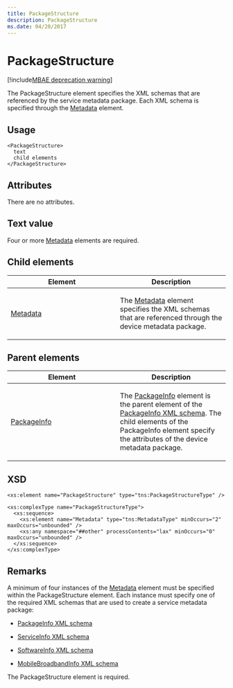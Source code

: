 ```yaml
---
title: PackageStructure
description: PackageStructure
ms.date: 04/20/2017
---
```


# PackageStructure

[!include[MBAE deprecation warning](../includes/mbae-deprecation-warning.md)]

The PackageStructure element specifies the XML schemas that are referenced by the service metadata package. Each XML schema is specified through the [Metadata](metadata-service-schema.md) element.

## <span id="Usage"></span><span id="usage"></span><span id="USAGE"></span>Usage


``` syntax
<PackageStructure>
  text
  child elements
</PackageStructure>
```

## <span id="Attributes"></span><span id="attributes"></span><span id="ATTRIBUTES"></span>Attributes


There are no attributes.

## <span id="Text_value"></span><span id="text_value"></span><span id="TEXT_VALUE"></span>Text value


Four or more [Metadata](metadata-service-schema.md) elements are required.

## <span id="Child_elements"></span><span id="child_elements"></span><span id="CHILD_ELEMENTS"></span>Child elements


<table>
<colgroup>
<col width="50%" />
<col width="50%" />
</colgroup>
<thead>
<tr class="header">
<th>Element</th>
<th>Description</th>
</tr>
</thead>
<tbody>
<tr class="odd">
<td><p><a href="metadata-service-schema.md" data-raw-source="[Metadata](metadata-service-schema.md)">Metadata</a></p></td>
<td><p>The <a href="metadata-service-schema.md" data-raw-source="[Metadata](metadata-service-schema.md)">Metadata</a> element specifies the XML schemas that are referenced through the device metadata package.</p></td>
</tr>
</tbody>
</table>

 

## <span id="Parent_elements"></span><span id="parent_elements"></span><span id="PARENT_ELEMENTS"></span>Parent elements


<table>
<colgroup>
<col width="50%" />
<col width="50%" />
</colgroup>
<thead>
<tr class="header">
<th>Element</th>
<th>Description</th>
</tr>
</thead>
<tbody>
<tr class="odd">
<td><p><a href="packageinfo.md" data-raw-source="[PackageInfo](packageinfo.md)">PackageInfo</a></p></td>
<td><p>The <a href="packageinfo.md" data-raw-source="[PackageInfo](packageinfo.md)">PackageInfo</a> element is the parent element of the <a href="packageinfo-xml-schema.md" data-raw-source="[PackageInfo XML schema](packageinfo-xml-schema.md)">PackageInfo XML schema</a>. The child elements of the PackageInfo element specify the attributes of the device metadata package.</p></td>
</tr>
</tbody>
</table>

 

## <span id="XSD"></span><span id="xsd"></span>XSD


``` syntax
<xs:element name="PackageStructure" type="tns:PackageStructureType" />

<xs:complexType name="PackageStructureType">
  <xs:sequence>
    <xs:element name="Metadata" type="tns:MetadataType" minOccurs="2" maxOccurs="unbounded" />
    <xs:any namespace="##other" processContents="lax" minOccurs="0" maxOccurs="unbounded" />
  </xs:sequence>
</xs:complexType>
```

## <span id="Remarks"></span><span id="remarks"></span><span id="REMARKS"></span>Remarks


A minimum of four instances of the [Metadata](metadata-service-schema.md) element must be specified within the PackageStructure element. Each instance must specify one of the required XML schemas that are used to create a service metadata package:

-   [PackageInfo XML schema](packageinfo-xml-schema.md)

-   [ServiceInfo XML schema](serviceinfo-xml-schema.md)

-   [SoftwareInfo XML schema](softwareinfo-xml-schema.md)

-   [MobileBroadbandInfo XML schema](mobilebroadbandinfo-xml-schema.md)

The PackageStructure element is required.

 

 





